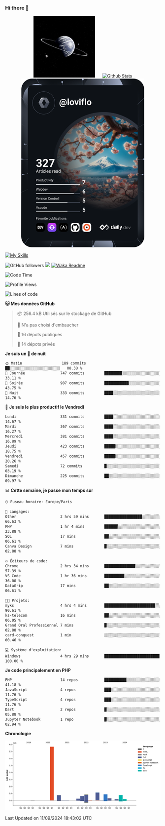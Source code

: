 ### Hi there 👋

<p align="center">
  <img src="https://github.com/Loviflo/Loviflo/blob/main/img/portrait.jpg" alt="Loviflo" height="200" style="margin-right: 20px"/>
  <img src="https://github-readme-stats.vercel.app/api?username=Loviflo&show_icons=true&theme=graywhite" alt="Github Stats" />
  <a href="https://app.daily.dev/loviflo"><img src="https://github.com/loviflo/loviflo/blob/main/devcard.svg" width="400" alt="Loviflo's Dev Card"/></a>
</p>

[![My Skills](https://skillicons.dev/icons?i=php,laravel,symfony,dotnet,cs,nodejs,mysql,postgres,js,ts,html,css,sass,angular,react,electron,docker,webpack,vscode,figma,git,github,gitlab,nginx,postman&perline=5)](https://skillicons.dev)

![GitHub followers](https://img.shields.io/github/followers/Loviflo?label=Follow&style=social)
![](https://visitor-badge.glitch.me/badge?page_id=Loviflo.Loviflo)
[![Waka Readme](https://github.com/Loviflo/Loviflo/actions/workflows/update-stats.yml/badge.svg)](https://github.com/Loviflo/Loviflo/actions/workflows/update-stats.yml)

<!--START_SECTION:waka-->
![Code Time](http://img.shields.io/badge/Code%20Time-2%2C353%20hrs%2028%20mins-blue)

![Profile Views](http://img.shields.io/badge/Vues%20du%20profil-0-blue)

![Lines of code](https://img.shields.io/badge/Depuis%20Hello%20World%2C%20j%27ai%20%C3%A9crit-6.7%20million%20Lignes%20de%20code-blue)

**🐱 Mes données GitHub** 

> 📦 256.4 kB Utilisés sur le stockage de GitHub 
 > 
> 🚫 N'a pas choisi d'embaucher
 > 
> 📜 16 dépots publiques 
 > 
> 🔑 14 dépots privés 
 > 
**Je suis un 🦉 de nuit** 

```text
🌞 Matin                  189 commits         ██░░░░░░░░░░░░░░░░░░░░░░░   08.38 % 
🌆 Journée                747 commits         ████████░░░░░░░░░░░░░░░░░   33.11 % 
🌃 Soirée                 987 commits         ███████████░░░░░░░░░░░░░░   43.75 % 
🌙 Nuit                   333 commits         ████░░░░░░░░░░░░░░░░░░░░░   14.76 % 
```
📅 **Je suis le plus productif le Vendredi** 

```text
Lundi                    331 commits         ████░░░░░░░░░░░░░░░░░░░░░   14.67 % 
Mardi                    367 commits         ████░░░░░░░░░░░░░░░░░░░░░   16.27 % 
Mercredi                 381 commits         ████░░░░░░░░░░░░░░░░░░░░░   16.89 % 
Jeudi                    423 commits         █████░░░░░░░░░░░░░░░░░░░░   18.75 % 
Vendredi                 457 commits         █████░░░░░░░░░░░░░░░░░░░░   20.26 % 
Samedi                   72 commits          █░░░░░░░░░░░░░░░░░░░░░░░░   03.19 % 
Dimanche                 225 commits         ██░░░░░░░░░░░░░░░░░░░░░░░   09.97 % 
```


📊 **Cette semaine, je passe mon temps sur** 

```text
🕑︎ Fuseau horaire: Europe/Paris

💬 Langages: 
Other                    2 hrs 59 mins       █████████████████░░░░░░░░   66.63 % 
PHP                      1 hr 4 mins         ██████░░░░░░░░░░░░░░░░░░░   23.88 % 
SQL                      17 mins             ██░░░░░░░░░░░░░░░░░░░░░░░   06.61 % 
Canva Design             7 mins              █░░░░░░░░░░░░░░░░░░░░░░░░   02.88 % 

🔥 Éditeurs de code: 
Chrome                   2 hrs 34 mins       ██████████████░░░░░░░░░░░   57.39 % 
VS Code                  1 hr 36 mins        █████████░░░░░░░░░░░░░░░░   36.00 % 
DataGrip                 17 mins             ██░░░░░░░░░░░░░░░░░░░░░░░   06.61 % 

🐱‍💻 Projets: 
myks                     4 hrs 4 mins        ███████████████████████░░   90.61 % 
ks-telecom               16 mins             ██░░░░░░░░░░░░░░░░░░░░░░░   06.05 % 
Grand Oral Professionnel 7 mins              █░░░░░░░░░░░░░░░░░░░░░░░░   02.88 % 
card-conquest            1 min               ░░░░░░░░░░░░░░░░░░░░░░░░░   00.46 % 

💻 Système d'exploitation: 
Windows                  4 hrs 29 mins       █████████████████████████   100.00 % 
```

**Je code principalement en PHP** 

```text
PHP                      14 repos            ██████████░░░░░░░░░░░░░░░   41.18 % 
JavaScript               4 repos             ███░░░░░░░░░░░░░░░░░░░░░░   11.76 % 
TypeScript               4 repos             ███░░░░░░░░░░░░░░░░░░░░░░   11.76 % 
Dart                     2 repos             █░░░░░░░░░░░░░░░░░░░░░░░░   05.88 % 
Jupyter Notebook         1 repo              █░░░░░░░░░░░░░░░░░░░░░░░░   02.94 % 
```



**Chronologie**

![Lines of Code chart](https://raw.githubusercontent.com/Loviflo/Loviflo/main/assets/bar_graph.png)


 Last Updated on 11/09/2024 18:43:02 UTC
<!--END_SECTION:waka-->

